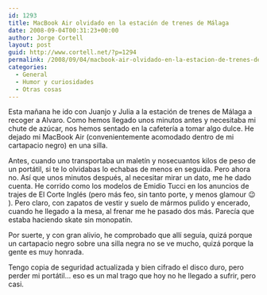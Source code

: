```yaml
---
id: 1293
title: MacBook Air olvidado en la estación de trenes de Málaga
date: 2008-09-04T00:31:23+00:00
author: Jorge Cortell
layout: post
guid: http://www.cortell.net/?p=1294
permalink: /2008/09/04/macbook-air-olvidado-en-la-estacion-de-trenes-de-malaga/
categories:
  - General
  - Humor y curiosidades
  - Otras cosas
---
```

Esta mañana he ido con Juanjo y Julia a la estación de trenes de Málaga a recoger a Alvaro. Como hemos llegado unos minutos antes y necesitaba mi chute de azúcar, nos hemos sentado en la cafetería a tomar algo dulce. He dejado mi MacBook Air (convenientemente acomodado dentro de mi cartapacio negro) en una silla.

Antes, cuando uno transportaba un maletín y nosecuantos kilos de peso de un portátil, si te lo olvidabas lo echabas de menos en seguida. Pero ahora no. Así que unos minutos después, al necesitar mirar un dato, me he dado cuenta. He corrido como los modelos de Emidio Tucci en los anuncios de trajes de El Corte Inglés (pero más feo, sin tanto porte, y menos glamour 😉 ). Pero claro, con zapatos de vestir y suelo de mármos pulido y encerado, cuando he llegado a la mesa, al frenar me he pasado dos más. Parecía que estaba haciendo skate sin monopatín.

Por suerte, y con gran alivio, he comprobado que allí seguía, quizá porque un cartapacio negro sobre una silla negra no se ve mucho, quizá porque la gente es muy honrada.

Tengo copia de seguridad actualizada y bien cifrado el disco duro, pero perder mi portátil&#8230; eso es un mal trago que hoy no he llegado a sufrir, pero casi.